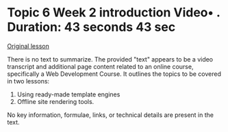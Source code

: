 # Topic 6 Week 2 introduction Video• . Duration: 43 seconds 43 sec

[Original lesson](https://www.coursera.org/learn/uol-web-development/lecture/G4gLH/topic-6-week-2-introduction)

There is no text to summarize. The provided "text" appears to be a video transcript and additional page content related to an online course, specifically a Web Development Course. It outlines the topics to be covered in two lessons: 

1. Using ready-made template engines
2. Offline site rendering tools.

No key information, formulae, links, or technical details are present in the text.

